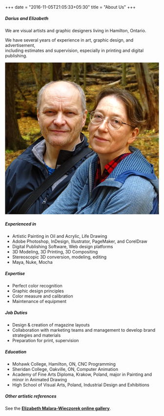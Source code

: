 +++
date = "2016-11-05T21:05:33+05:30"
title = "About Us"
+++

##### Darius and Elizabeth

We are visual artists and graphic designers living in Hamilton, Ontario.

We have several years of experience in art, graphic design, and advertisement, </br>
including estimates and supervision, especially in printing and digital publishing.

![sample image](/img/portfolio/D+E_portrait.jpg)

##### Experienced in

* Artistic Painting in Oil and Acrylic, Life Drawing
* Adobe Photoshop, InDesign, Illustrator, PageMaker, and CorelDraw
* Digital Publishing Software, Web design platforms
* 3D Modeling, 3D Printing, 3D Compositing
* Stereoscopic 3D conversion, modeling, editing
* Maya, Nuke, Mocha

##### Expertise

* Perfect color recognition
* Graphic design principles
* Color measure and calibration
* Maintenance of equipment

##### Job Duties

* Design & creation of magazine layouts
* Collaboration with marketing teams and management to develop brand strategies and materials
* Preparation for print, supervision

##### Education

* Mohawk College, Hamilton, ON, CNC Programming
* Sheridan College, Oakville, ON, Computer Animation
* Academy of Fine Arts Diploma, Krakow, Poland, major in Painting and minor in Animated Drawing
* High School of Visual Arts, Poland, Industrial Design and Exhibitions

##### Other artistic references

See the **[Elizabeth Malara-Wieczorek online gallery][def]**.

[def]: https://malara.ca/
